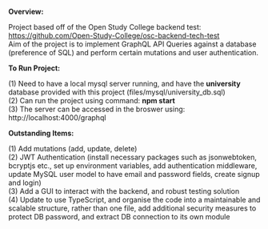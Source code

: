 **Overview:**<br/>

Project based off of the Open Study College backend test: https://github.com/Open-Study-College/osc-backend-tech-test<br/>
Aim of the project is to implement GraphQL API Queries against a database (preference of SQL) and perform certain mutations and user authentication.<br/>

**To Run Project:**<br/>

(1) Need to have a local mysql server running, and have the **university** database provided with this project (files/mysql/university_db.sql)<br/>
(2) Can run the project using command: **npm start**<br/>
(3) The server can be accessed in the broswer using: http://localhost:4000/graphql<br/>

**Outstanding Items:**<br/>

(1) Add mutations (add, update, delete)<br/>
(2) JWT Authentication (install necessary packages such as jsonwebtoken, bcryptjs etc., set up environment variables, add authentication middleware, update MySQL user model to have email and password fields, create signup and login)<br/>
(3) Add a GUI to interact with the backend, and robust testing solution<br/>
(4) Update to use TypeScript, and organise the code into a maintainable and scalable structure, rather than one file, add additional security measures to protect DB password, and extract DB connection to its own module<br/>
